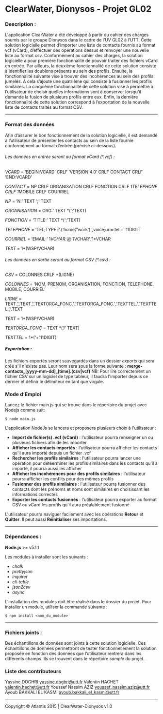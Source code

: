 ClearWater, Dionysos - Projet GL02
==============

### Description : 

L'application ClearWater a été développé à partir du cahier des charges soumis par le groupe Dionysos dans le cadre de l’UV GL02 à l’UTT. Cette solution logicielle permet d’importer une liste de contacts fournis au format vcf (vCard), d’effectuer des opérations dessus et renvoyer une nouvelle liste au format csv. Conformément au cahier des charges, la solution logicielle a pour première fonctionnalité de pouvoir traiter des fichiers vCard en entrée. Par ailleurs, la deuxième fonctionnalité de cette solution consiste à identifier les doublons présents au sein des profils. Ensuite, la fonctionnalité suivante vise à trouver des incohérences au sein des profils jumelés. A cela s’ajoute une quatrième qui consiste à fusionner les profils similaires. La cinquième fonctionnalité de cette solution vise à permettre à l’utilisateur de choisir quelles informations sont à conserver lorsqu’il demande la fusion de plusieurs profils entre eux. Enfin, la dernière fonctionnalité de cette solution correspond à l’exportation de la nouvelle liste de contacts traités au format CSV. 

***

### Format des données 

Afin d’assurer le bon fonctionnement de la solution logicielle, il est demandé à l’utilisateur de présenter les contacts au sein de la liste fournie conformément au format d’entrée (précisé ci-dessous). 

###### Les données en entrée seront au format vCard (*.vcf) : 

*VCARD* 	=	‘BEGIN:VCARD’ CRLF ’VERSION:4.0’ CRLF CONTACT CRLF ’END:VCARD’

*CONTACT* 	= 	NP CRLF ORGANISATION CRLF FONCTION CRLF 1*TELEPHONE CRLF 1*MOBILE CRLF COURRIEL

*NP* 		= 	’N:’ TEXT ‘;’ TEXT

*ORGANISATION*	=	ORG:’ TEXT *(‘;’TEXT)

*FONCTION*	= 	‘TITLE:’ TEXT *(‘;’TEXT)

*TELEPHONE*	= 	‘TEL;TYPE=‘.(‘home’/‘work’).’,voice;uri=:tel:+’ 11DIGIT

*COURRIEL*	= 	‘EMAIL:’ 1*VCHAR.’@‘1*VCHAR’.’1*VCHAR

*TEXT*		= 	1*(WSP/VCHAR)

###### Les données en sortie seront au format CSV (*.csv) : 

*CSV* 		= 	COLONNES CRLF *(LIGNE)

*COLONNES* 	= 	‘NOM, PRENOM, ORGANISATION, FONCTION, TELEPHONE, MOBILE, COURRIEL’

*LIGNE* 	= 	TEXT.’,’.TEXT.’,’.TEXTORGA_FONC.’,’.TEXTORGA_FONC.’,’.TEXTTEL.’,’.TEXTTEL.’,’.TEXT

*TEXT* 		=	1*(WSP/VCHAR) 

*TEXTORGA_FONC*	= 	TEXT *(‘/’ TEXT)

*TEXTTEL* 	= 	1*(‘+’.11DIGIT)

##### Exportation :
Les fichiers exportés seront sauvegardés dans un dossier *exports* qui sera créé s'il n'existe pas.
Leur nom sera sous la forme suivante : **merge-contacts_[yyyy-mm-dd]_[time].(csv|vcf)**
NB: Pour lire correctement un fichier CSV sur un logiciel de type tableur, il faudra l'importer depuis ce dernier et définir le délimiteur en tant que virgule.


### Mode d’Emploi
Lancez le fichier main.js qui se trouve dans le répertoire du projet avec Nodejs comme suit:

```
$ node main.js
```

L'application NodeJs se lancera et proposera plusieurs choix à l'utilisateur :
- **Import de fichier(s) .vcf (vCard)** : l'utilisateur pourra renseigner un ou plusieurs fichiers afin de les importer
- **Afficher les contacts importés** : l'utilisateur pourra afficher les contacts qu'il aura importé depuis un fichier .vcf
- **Rechercher les profils similaires** : l'utilisateur pourra lancer une opération pour détéerminer les profils similaires dans les contacts qu'il a importé, il pourra aussi les afficher
- **Afficher les incohérences pour des profils similaires** : l'utilisateur pourra afficher les conflits pour des mêmes profils
- **Fusionner des profils similaires** : l'utilisateur pourra fusionner des contacts dont les prénoms et noms sont similaires en choisissant les informations correctes
- **Exporter les contacts fusionnés** : l'utilisateur pourra exporter au format CSV ou vCard les profils qu'il aura préalablement fusionné

L'utilisateur pourra naviguer facilement avec les opérations **Retour** et **Quitter**.
Il peut aussi **Réinitialiser** ses importations. 

***

### Dépendances :
**Node.js** >= v5.1.1

Les modules à installer sont les suivants :
- *chalk*
- *prettyjson*
- *inquirer*
- *cli-table*
- *json2csv*
- *async*

L’installation des modules doit être réalisé dans le dossier du projet.
Pour installer un module, utiliser la commande suivante :

```
$ npm install <nom_du_module>
```

***

### Fichiers joints :
Des échantillons de données sont joints à cette solution logicielle. Ces échantillons de données permettront de tester fonctionnellement la solution proposée en fonction des données que l’utilisateur rentrera dans les différents champs.
Ils se trouvent dans le répertoire *sample* du projet.

### Liste des contributeurs
Yassine DOGHRI <yassine.doghri@utt.fr>
Valentin HACHET <valentin.hachet@utt.fr>
Youssef Nassim AZIZ <youssef_nassim.aziz@utt.fr>
Ayoub BAKKALI EL KASMI <ayoub.bakkali_el_kasmi@utt.fr>

***
Copyright © Atlantis 2015 | ClearWater-Dionysos v1.0